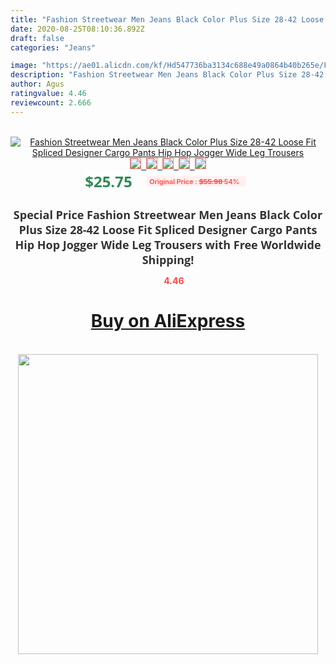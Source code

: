 ```yaml
---
title: "Fashion Streetwear Men Jeans Black Color Plus Size 28-42 Loose Fit Spliced Designer Cargo Pants Hip Hop Jogger Wide Leg Trousers"
date: 2020-08-25T08:10:36.892Z
draft: false
categories: "Jeans"

image: "https://ae01.alicdn.com/kf/Hd547736ba3134c688e49a0864b40b265e/Fashion-Streetwear-Men-Jeans-Black-Color-Plus-Size-28-42-Loose-Fit-Spliced-Designer-Cargo-Pants.jpg"
description: "Fashion Streetwear Men Jeans Black Color Plus Size 28-42 Loose Fit Spliced Designer Cargo Pants Hip Hop Jogger Wide Leg Trousers"
author: Agus
ratingvalue: 4.46
reviewcount: 2.666
---
```

<br>
<div style="text-align: center;">
<a href="https://s.click.aliexpress.com/e/_A5C5LX" target="_blank" rel="nofollow noopener noreferrer"><img alt="Fashion Streetwear Men Jeans Black Color Plus Size 28-42 Loose Fit Spliced Designer Cargo Pants Hip Hop Jogger Wide Leg Trousers" class="magnifier-image" src="https://ae01.alicdn.com/kf/Hd547736ba3134c688e49a0864b40b265e/Fashion-Streetwear-Men-Jeans-Black-Color-Plus-Size-28-42-Loose-Fit-Spliced-Designer-Cargo-Pants.jpg_640x640.jpg">
<br>
<img style="border:1px solid salmon" src="https://ae01.alicdn.com/kf/Hd547736ba3134c688e49a0864b40b265e/Fashion-Streetwear-Men-Jeans-Black-Color-Plus-Size-28-42-Loose-Fit-Spliced-Designer-Cargo-Pants.jpg_120x120.jpg">&nbsp;&nbsp;<img style="border:1px solid salmon" src="https://ae01.alicdn.com/kf/H6fa56d5fa7a74f88ac0fe6f36a838758a/Fashion-Streetwear-Men-Jeans-Black-Color-Plus-Size-28-42-Loose-Fit-Spliced-Designer-Cargo-Pants.jpg_120x120.jpg">&nbsp;&nbsp;<img style="border:1px solid salmon" src="https://ae01.alicdn.com/kf/Hd228e7cd7d204d3fbf3a2788137e99cdg/Fashion-Streetwear-Men-Jeans-Black-Color-Plus-Size-28-42-Loose-Fit-Spliced-Designer-Cargo-Pants.jpg_120x120.jpg">&nbsp;&nbsp;<img style="border:1px solid salmon" src="https://ae01.alicdn.com/kf/H942c467af08b49a4a0eee197b1632306o/Fashion-Streetwear-Men-Jeans-Black-Color-Plus-Size-28-42-Loose-Fit-Spliced-Designer-Cargo-Pants.jpg_120x120.jpg">&nbsp;&nbsp;<img style="border:1px solid salmon" src="https://ae01.alicdn.com/kf/Hca6c2983b85f4946b55186e6de11c4d1o/Fashion-Streetwear-Men-Jeans-Black-Color-Plus-Size-28-42-Loose-Fit-Spliced-Designer-Cargo-Pants.jpg_120x120.jpg"></a></div><br0>
<div style="text-align: center;"><span style="background-color: white; border: 0px; box-sizing: border-box; color: seagreen; display: inline-block; font-family: &quot;open sans&quot; , &quot;arial&quot; , &quot;helvetica&quot; , sans-serif , &quot;heiti&quot;; font-size: 24px; font-stretch: inherit; font-weight: 700; line-height: inherit; margin: 0px 10px 0px 0px; padding: 0px; vertical-align: middle;">$25.75 </span>
<span style="background: rgb(255 , 241 , 241); border-radius: 3px; border: 0px; box-sizing: border-box; color: #ff4747; display: inline-block; font-family: inherit; font-size: 12px; font-stretch: inherit; font-style: inherit; font-variant: inherit; font-weight: 600; line-height: inherit; margin: 0px; padding: 2px 5px; transform: scale(0.9); vertical-align: middle;">Original Price : <b style="text-decoration: line-through;">$55.98 </b> 54%&nbsp;&nbsp;</span></div>
<h1 style="color: #333333; display: inline-block; font-family: &quot;open sans&quot; , &quot;arial&quot; , &quot;helvetica&quot; , sans-serif , &quot;heiti&quot;; font-size: 18px; font-stretch: inherit; font-weight: 700; text-align: center;">Special Price Fashion Streetwear Men Jeans Black Color Plus Size 28-42 Loose Fit Spliced Designer Cargo Pants Hip Hop Jogger Wide Leg Trousers with Free Worldwide Shipping!</h1>
<div style="color: #ff4747; text-align: center;">
<img src="https://4.bp.blogspot.com/-M0ZcTcb-5uY/XleCXlxnR4I/AAAAAAAAAEc/OrjgMkXV1oMQFaCRZj5HQwOCBcu3w1FegCPcBGAYYCw/s1600/star.png" style="height: 15px;">&nbsp;<b>4.46</b></div>
<div class="button_cont" align="center"><a class="buynow_a" href="https://s.click.aliexpress.com/e/_A5C5LX" target="_blank" rel="nofollow noopener noreferrer"><H1>Buy on AliExpress</H1></a></div><br>
<div class="separator" style="clear: both; text-align: center;">
<img src="https://lh3.googleusercontent.com/-pTy5HemUv9M/XlePHvY0dAI/AAAAAAAAAE4/0nX5iRUoIWY8eMW9Dpxeirr157OZliDIgCLcBGAsYHQ/s1600/badge.gif" width="480">
</div>
